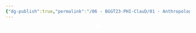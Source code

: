 ```yaml
---
{"dg-publish":true,"permalink":"/06 - BGGT23-PHI-ClauD/01 - Anthropologie/02a - Welche Fragen werden beantwortet/","noteIcon":""}
---
```


<svg xmlns="http://www.w3.org/2000/svg" version="1.1" viewBox="0 0 20 20" width="1024" height="20" class="excalidraw-svg">  <!-- svg-source:excalidraw -->    <defs>    <style class="style-fonts">      @font-face {        font-family: "Virgil";        src: url("https://excalidraw.com/Virgil.woff2");      }      @font-face {        font-family: "Cascadia";        src: url("https://excalidraw.com/Cascadia.woff2");      }      @font-face {        font-family: "Assistant";        src: url("https://excalidraw.com/Assistant-Regular.woff2");      }    </style>      </defs>  <rect x="0" y="0" width="20" height="20" fill="#ffffff"/></svg>

